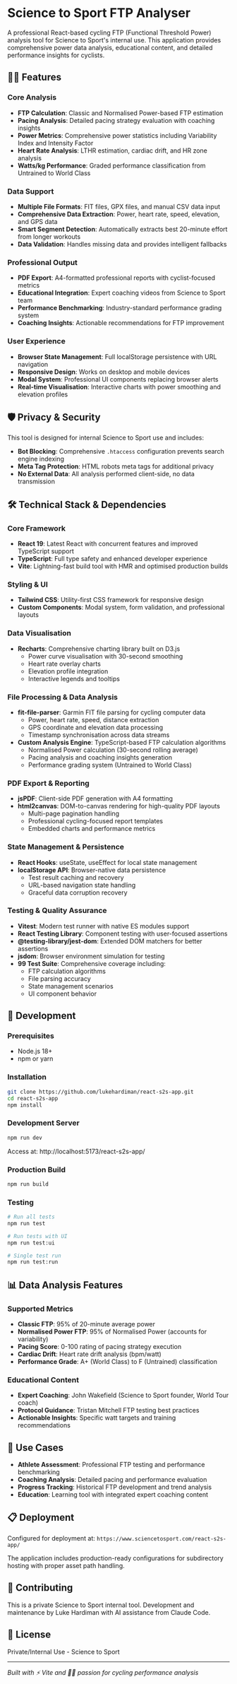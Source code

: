 # Science to Sport FTP Analyser

A professional React-based cycling FTP (Functional Threshold Power) analysis tool for Science to Sport's internal use. This application provides comprehensive power data analysis, educational content, and detailed performance insights for cyclists.

## 🚴‍♂️ Features

### Core Analysis
- **FTP Calculation**: Classic and Normalised Power-based FTP estimation
- **Pacing Analysis**: Detailed pacing strategy evaluation with coaching insights
- **Power Metrics**: Comprehensive power statistics including Variability Index and Intensity Factor
- **Heart Rate Analysis**: LTHR estimation, cardiac drift, and HR zone analysis
- **Watts/kg Performance**: Graded performance classification from Untrained to World Class

### Data Support
- **Multiple File Formats**: FIT files, GPX files, and manual CSV data input
- **Comprehensive Data Extraction**: Power, heart rate, speed, elevation, and GPS data
- **Smart Segment Detection**: Automatically extracts best 20-minute effort from longer workouts
- **Data Validation**: Handles missing data and provides intelligent fallbacks

### Professional Output
- **PDF Export**: A4-formatted professional reports with cyclist-focused metrics
- **Educational Integration**: Expert coaching videos from Science to Sport team
- **Performance Benchmarking**: Industry-standard performance grading system
- **Coaching Insights**: Actionable recommendations for FTP improvement

### User Experience
- **Browser State Management**: Full localStorage persistence with URL navigation
- **Responsive Design**: Works on desktop and mobile devices
- **Modal System**: Professional UI components replacing browser alerts
- **Real-time Visualisation**: Interactive charts with power smoothing and elevation profiles

## 🛡️ Privacy & Security

This tool is designed for internal Science to Sport use and includes:
- **Bot Blocking**: Comprehensive `.htaccess` configuration prevents search engine indexing
- **Meta Tag Protection**: HTML robots meta tags for additional privacy
- **No External Data**: All analysis performed client-side, no data transmission

## 🛠️ Technical Stack & Dependencies

### Core Framework
- **React 19**: Latest React with concurrent features and improved TypeScript support
- **TypeScript**: Full type safety and enhanced developer experience
- **Vite**: Lightning-fast build tool with HMR and optimised production builds

### Styling & UI
- **Tailwind CSS**: Utility-first CSS framework for responsive design
- **Custom Components**: Modal system, form validation, and professional layouts

### Data Visualisation
- **Recharts**: Comprehensive charting library built on D3.js
  - Power curve visualisation with 30-second smoothing
  - Heart rate overlay charts
  - Elevation profile integration
  - Interactive legends and tooltips

### File Processing & Data Analysis
- **fit-file-parser**: Garmin FIT file parsing for cycling computer data
  - Power, heart rate, speed, distance extraction
  - GPS coordinate and elevation data processing
  - Timestamp synchronisation across data streams
- **Custom Analysis Engine**: TypeScript-based FTP calculation algorithms
  - Normalised Power calculation (30-second rolling average)
  - Pacing analysis and coaching insights generation
  - Performance grading system (Untrained to World Class)

### PDF Export & Reporting
- **jsPDF**: Client-side PDF generation with A4 formatting
- **html2canvas**: DOM-to-canvas rendering for high-quality PDF layouts
  - Multi-page pagination handling
  - Professional cycling-focused report templates
  - Embedded charts and performance metrics

### State Management & Persistence
- **React Hooks**: useState, useEffect for local state management
- **localStorage API**: Browser-native data persistence
  - Test result caching and recovery
  - URL-based navigation state handling
  - Graceful data corruption recovery

### Testing & Quality Assurance
- **Vitest**: Modern test runner with native ES modules support
- **React Testing Library**: Component testing with user-focused assertions
- **@testing-library/jest-dom**: Extended DOM matchers for better assertions
- **jsdom**: Browser environment simulation for testing
- **99 Test Suite**: Comprehensive coverage including:
  - FTP calculation algorithms
  - File parsing accuracy
  - State management scenarios
  - UI component behavior

## 🚀 Development

### Prerequisites
- Node.js 18+ 
- npm or yarn

### Installation
```bash
git clone https://github.com/lukehardiman/react-s2s-app.git
cd react-s2s-app
npm install
```

### Development Server
```bash
npm run dev
```
Access at: http://localhost:5173/react-s2s-app/

### Production Build
```bash
npm run build
```

### Testing
```bash
# Run all tests
npm run test

# Run tests with UI
npm run test:ui

# Single test run
npm run test:run
```

## 📊 Data Analysis Features

### Supported Metrics
- **Classic FTP**: 95% of 20-minute average power
- **Normalised Power FTP**: 95% of Normalised Power (accounts for variability)
- **Pacing Score**: 0-100 rating of pacing strategy execution
- **Cardiac Drift**: Heart rate drift analysis (bpm/watt)
- **Performance Grade**: A+ (World Class) to F (Untrained) classification

### Educational Content
- **Expert Coaching**: John Wakefield (Science to Sport founder, World Tour coach)
- **Protocol Guidance**: Tristan Mitchell FTP testing best practices
- **Actionable Insights**: Specific watt targets and training recommendations

## 🏥 Use Cases

- **Athlete Assessment**: Professional FTP testing and performance benchmarking
- **Coaching Analysis**: Detailed pacing and performance evaluation
- **Progress Tracking**: Historical FTP development and trend analysis
- **Education**: Learning tool with integrated expert coaching content

## 📋 Deployment

Configured for deployment at: `https://www.sciencetosport.com/react-s2s-app/`

The application includes production-ready configurations for subdirectory hosting with proper asset path handling.

## 🤝 Contributing

This is a private Science to Sport internal tool. Development and maintenance by Luke Hardiman with AI assistance from Claude Code.

## 📄 License

Private/Internal Use - Science to Sport

---

*Built with ⚡ Vite and 🚴‍♂️ passion for cycling performance analysis*